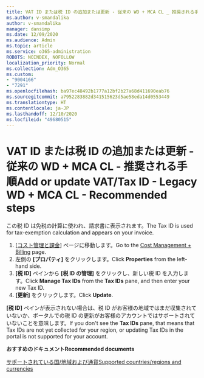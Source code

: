 ```yaml
---
title: VAT ID または税 ID の追加または更新 - 従来の WD + MCA CL _ 推奨される手順
ms.author: v-smandalika
author: v-smandalika
manager: dansimp
ms.date: 12/09/2020
ms.audience: Admin
ms.topic: article
ms.service: o365-administration
ROBOTS: NOINDEX, NOFOLLOW
localization_priority: Normal
ms.collection: Adm_O365
ms.custom:
- "9004166"
- "7291"
ms.openlocfilehash: ba97ec48492b1777a12bf2b27a68d411690eab76
ms.sourcegitcommit: a7952283882d341515623d5ae58eda14d0553449
ms.translationtype: HT
ms.contentlocale: ja-JP
ms.lasthandoff: 12/10/2020
ms.locfileid: "49680515"
---
```

# <a name="add-or-update-vattax-id---legacy-wd--mca-cl---recommended-steps"></a><span data-ttu-id="1edfe-102">VAT ID または税 ID の追加または更新 - 従来の WD + MCA CL - 推奨される手順</span><span class="sxs-lookup"><span data-stu-id="1edfe-102">Add or update VAT/Tax ID - Legacy WD + MCA CL - Recommended steps</span></span>

<span data-ttu-id="1edfe-103">この税 ID は免税の計算に使われ、請求書に表示されます。</span><span class="sxs-lookup"><span data-stu-id="1edfe-103">The Tax ID is used for tax-exemption calculation and appears on your invoice.</span></span>

1. <span data-ttu-id="1edfe-104">[[コスト管理と課金]](https://ms.portal.azure.com/#blade/Microsoft_Azure_GTM/ModernBillingMenuBlade/Overview) ページに移動します。</span><span class="sxs-lookup"><span data-stu-id="1edfe-104">Go to the [Cost Management + Billing](https://ms.portal.azure.com/#blade/Microsoft_Azure_GTM/ModernBillingMenuBlade/Overview) page.</span></span> 
2. <span data-ttu-id="1edfe-105">左側の **[プロパティ]** をクリックします。</span><span class="sxs-lookup"><span data-stu-id="1edfe-105">Click **Properties** from the left-hand side.</span></span> 
3. <span data-ttu-id="1edfe-106">**[税 ID]** ペインから **[税 ID の管理]** をクリックし、新しい税 ID を入力します。</span><span class="sxs-lookup"><span data-stu-id="1edfe-106">Click **Manage Tax IDs** from the **Tax IDs** pane, and then enter your new Tax ID.</span></span>
4. <span data-ttu-id="1edfe-107">**[更新]** をクリックします。</span><span class="sxs-lookup"><span data-stu-id="1edfe-107">Click **Update**.</span></span> 

<span data-ttu-id="1edfe-108">**[税 ID]** ペインが表示されない場合は、税 ID がお客様の地域ではまだ収集されていないか、ポータルでの税 ID の更新がお客様のアカウントではサポートされていないことを意味します。</span><span class="sxs-lookup"><span data-stu-id="1edfe-108">If you don't see the **Tax IDs** pane, that means that Tax IDs are not yet collected for your region, or updating Tax IDs in the portal is not supported for your account.</span></span>

<span data-ttu-id="1edfe-109">**おすすめのドキュメント**</span><span class="sxs-lookup"><span data-stu-id="1edfe-109">**Recommended documents**</span></span>

[<span data-ttu-id="1edfe-110">サポートされている国/地域および通貨</span><span class="sxs-lookup"><span data-stu-id="1edfe-110">Supported countries/regions and currencies</span></span>](https://azure.microsoft.com/pricing/faq/)

